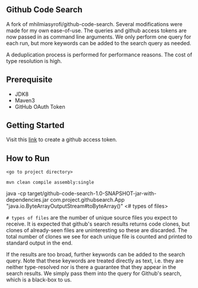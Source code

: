 ## Github Code Search
A fork of mhilmiasyrofi/github-code-search.
Several modifications were made for my own ease-of-use. The queries and github access tokens are now passed in as command line arguments.
We only perform one query for each run, but more keywords can be added to the search query as needed.

A deduplication process is performed for performance reasons. The cost of type resolution is high.

## Prerequisite

- JDK8
- Maven3
- GitHub OAuth Token

## Getting Started

Visit this [link](https://github.com/settings/tokens) to create a github access token. 


## How to Run

```
<go to project directory>

mvn clean compile assembly:single

```



java -cp target/github-code-search-1.0-SNAPSHOT-jar-with-dependencies.jar com.project.githubsearch.App "java.io.ByteArrayOutputStream#toByteArray()" <# types of files> <access token>

`# types of files` are the number of unique source files you expect to receive. It is expected that github's search results returns code clones, 
but clones of already-seen files are uninteresting so these are discarded. The total number of clones we see for each unique file is counted and printed to standard output in the end.

If the results are too broad, further keywords can be added to the search query. 
Note that these keywords are treated directly as text, i.e. they are neither type-resolved nor is there a guarantee that they appear in the search results. 
We simply pass them into the query for Github's search, which is a black-box to us.


